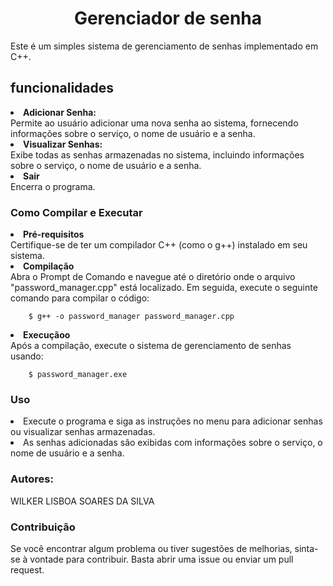 <h1 align="center"> Gerenciador de senha</h1>
Este é um simples sistema de gerenciamento de senhas implementado em C++.

<h2>funcionalidades</h2

1. <strong>Adicionar Senha:<br></strong>
    Permite ao usuário adicionar uma nova senha ao sistema, fornecendo informações sobre o serviço, o nome de usuário e a senha.
2. <strong>Visualizar Senhas:<br></strong>
     Exibe todas as senhas armazenadas no sistema, incluindo informações sobre o serviço, o nome de usuário e a senha.
3. <strong>Sair<br></strong>
    Encerra o programa.
   
<h3>Como Compilar e Executar</h3>

<li><strong>Pré-requisitos</strong></li>
Certifique-se de ter um compilador C++ (como o g++) instalado em seu sistema.

<li><strong>Compilação</strong></li>
Abra o Prompt de Comando e navegue até o diretório onde o arquivo "password_manager.cpp" está localizado. Em seguida, execute o seguinte comando para compilar o código:

        $ g++ -o password_manager password_manager.cpp

<li><strong>Execuçãoo</strong></li>
Após a compilação, execute o sistema de gerenciamento de senhas usando:

        $ password_manager.exe
<h3>Uso</h3>
<li>Execute o programa e siga as instruções no menu para adicionar senhas ou visualizar senhas armazenadas.</li>
<li>As senhas adicionadas são exibidas com informações sobre o serviço, o nome de usuário e a senha.</li>

<h3>Autores:</h3>
<a>WILKER LISBOA SOARES DA SILVA</a>

<h3>Contribuição</h3>
Se você encontrar algum problema ou tiver sugestões de melhorias, sinta-se à vontade para contribuir. Basta abrir uma issue ou enviar um pull request.
